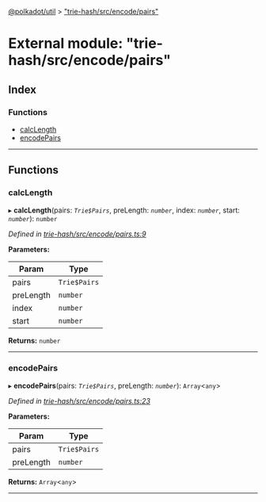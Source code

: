 [@polkadot/util](../README.md) > ["trie-hash/src/encode/pairs"](../modules/_trie_hash_src_encode_pairs_.md)

# External module: "trie-hash/src/encode/pairs"

## Index

### Functions

* [calcLength](_trie_hash_src_encode_pairs_.md#calclength)
* [encodePairs](_trie_hash_src_encode_pairs_.md#encodepairs)

---

## Functions

<a id="calclength"></a>

###  calcLength

▸ **calcLength**(pairs: *`Trie$Pairs`*, preLength: *`number`*, index: *`number`*, start: *`number`*): `number`

*Defined in [trie-hash/src/encode/pairs.ts:9](https://github.com/polkadot-js/util/blob/7550b44/packages/trie-hash/src/encode/pairs.ts#L9)*

**Parameters:**

| Param | Type |
| ------ | ------ |
| pairs | `Trie$Pairs` |
| preLength | `number` |
| index | `number` |
| start | `number` |

**Returns:** `number`

___
<a id="encodepairs"></a>

###  encodePairs

▸ **encodePairs**(pairs: *`Trie$Pairs`*, preLength: *`number`*): `Array`<`any`>

*Defined in [trie-hash/src/encode/pairs.ts:23](https://github.com/polkadot-js/util/blob/7550b44/packages/trie-hash/src/encode/pairs.ts#L23)*

**Parameters:**

| Param | Type |
| ------ | ------ |
| pairs | `Trie$Pairs` |
| preLength | `number` |

**Returns:** `Array`<`any`>

___

